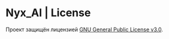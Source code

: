 # Nyx_AI | License
Проект защищён лицензией [GNU General Public License v3.0](https://github.com/Nyxaris/Nyx_AI/blob/main/LICENSE).
